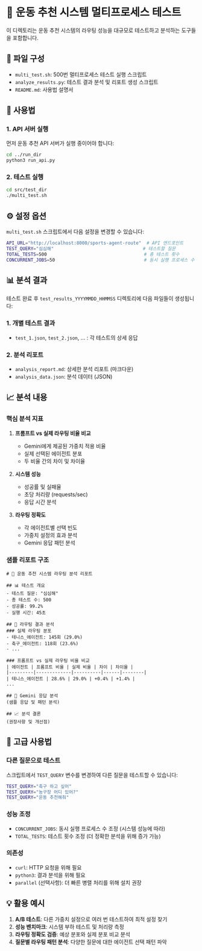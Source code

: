 # 🏃 운동 추천 시스템 멀티프로세스 테스트

이 디렉토리는 운동 추천 시스템의 라우팅 성능을 대규모로 테스트하고 분석하는 도구들을 포함합니다.

## 📁 파일 구성

- `multi_test.sh`: 500번 멀티프로세스 테스트 실행 스크립트
- `analyze_results.py`: 테스트 결과 분석 및 리포트 생성 스크립트
- `README.md`: 사용법 설명서

## 🚀 사용법

### 1. API 서버 실행
먼저 운동 추천 API 서버가 실행 중이어야 합니다:
```bash
cd ../run_dir
python3 run_api.py
```

### 2. 테스트 실행
```bash
cd src/test_dir
./multi_test.sh
```

## ⚙️ 설정 옵션

`multi_test.sh` 스크립트에서 다음 설정을 변경할 수 있습니다:

```bash
API_URL="http://localhost:8000/sports-agent-route"  # API 엔드포인트
TEST_QUERY="심심해"                                 # 테스트할 질문
TOTAL_TESTS=500                                    # 총 테스트 횟수
CONCURRENT_JOBS=50                                 # 동시 실행 프로세스 수
```

## 📊 분석 결과

테스트 완료 후 `test_results_YYYYMMDD_HHMMSS` 디렉토리에 다음 파일들이 생성됩니다:

### 1. 개별 테스트 결과
- `test_1.json`, `test_2.json`, ... : 각 테스트의 상세 응답

### 2. 분석 리포트
- `analysis_report.md`: 상세한 분석 리포트 (마크다운)
- `analysis_data.json`: 분석 데이터 (JSON)

## 📈 분석 내용

### 핵심 분석 지표
1. **프롬프트 vs 실제 라우팅 비율 비교**
   - Gemini에게 제공된 가중치 적용 비율
   - 실제 선택된 에이전트 분포
   - 두 비율 간의 차이 및 차이율

2. **시스템 성능**
   - 성공률 및 실패율
   - 초당 처리량 (requests/sec)
   - 응답 시간 분석

3. **라우팅 정확도**
   - 각 에이전트별 선택 빈도
   - 가중치 설정의 효과 분석
   - Gemini 응답 패턴 분석

### 샘플 리포트 구조
```
# 🏃 운동 추천 시스템 라우팅 분석 리포트

## 📊 테스트 개요
- 테스트 질문: "심심해"
- 총 테스트 수: 500
- 성공률: 99.2%
- 실행 시간: 45초

## 🎯 라우팅 결과 분석
### 실제 라우팅 분포
- 테니스_에이전트: 145회 (29.0%)
- 축구_에이전트: 118회 (23.6%)
- ...

### 프롬프트 vs 실제 라우팅 비율 비교
| 에이전트 | 프롬프트 비율 | 실제 비율 | 차이 | 차이율 |
|---------|-------------|----------|------|--------|
| 테니스_에이전트 | 28.6% | 29.0% | +0.4% | +1.4% |
...

## 🤖 Gemini 응답 분석
(샘플 응답 및 패턴 분석)

## 📈 분석 결론
(권장사항 및 개선점)
```

## 🔧 고급 사용법

### 다른 질문으로 테스트
스크립트에서 `TEST_QUERY` 변수를 변경하여 다른 질문을 테스트할 수 있습니다:
```bash
TEST_QUERY="축구 하고 싶어"
TEST_QUERY="농구장 어디 있어?"
TEST_QUERY="운동 추천해줘"
```

### 성능 조정
- `CONCURRENT_JOBS`: 동시 실행 프로세스 수 조정 (시스템 성능에 따라)
- `TOTAL_TESTS`: 테스트 횟수 조정 (더 정확한 분석을 위해 증가 가능)

### 의존성
- `curl`: HTTP 요청을 위해 필요
- `python3`: 결과 분석을 위해 필요
- `parallel` (선택사항): 더 빠른 병렬 처리를 위해 설치 권장

## 💡 활용 예시

1. **A/B 테스트**: 다른 가중치 설정으로 여러 번 테스트하여 최적 설정 찾기
2. **성능 벤치마크**: 시스템 부하 테스트 및 처리량 측정
3. **라우팅 정확도 검증**: 예상 분포와 실제 분포 비교 분석
4. **질문별 라우팅 패턴 분석**: 다양한 질문에 대한 에이전트 선택 패턴 파악 